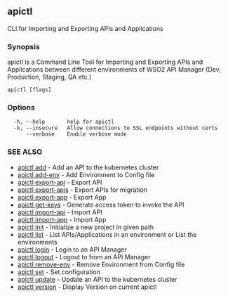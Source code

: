## apictl

CLI for Importing and Exporting APIs and Applications

### Synopsis


apictl is a Command Line Tool for Importing and Exporting APIs and Applications between different environments of WSO2 API Manager
(Dev, Production, Staging, QA etc.)

```
apictl [flags]
```

### Options

```
  -h, --help       help for apictl
  -k, --insecure   Allow connections to SSL endpoints without certs
      --verbose    Enable verbose mode
```

### SEE ALSO
* [apictl add](apictl_add.md)	 - Add an API to the kubernetes cluster
* [apictl add-env](apictl_add-env.md)	 - Add Environment to Config file
* [apictl export-api](apictl_export-api.md)	 - Export API
* [apictl export-apis](apictl_export-apis.md)	 - Export APIs for migration
* [apictl export-app](apictl_export-app.md)	 - Export App
* [apictl get-keys](apictl_get-keys.md)	 - Generate access token to invoke the API
* [apictl import-api](apictl_import-api.md)	 - Import API
* [apictl import-app](apictl_import-app.md)	 - Import App
* [apictl init](apictl_init.md)	 - Initialize a new project in given path
* [apictl list](apictl_list.md)	 - List APIs/Applications in an environment or List the environments
* [apictl login](apictl_login.md)	 - Login to an API Manager
* [apictl logout](apictl_logout.md)	 - Logout to from an API Manager
* [apictl remove-env](apictl_remove-env.md)	 - Remove Environment from Config file
* [apictl set](apictl_set.md)	 - Set configuration
* [apictl update](apictl_update.md)	 - Update an API to the kubernetes cluster
* [apictl version](apictl_version.md)	 - Display Version on current apictl

